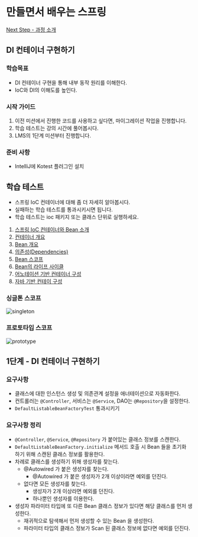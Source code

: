 # 만들면서 배우는 스프링

[Next Step - 과정 소개](https://edu.nextstep.camp/c/4YUvqn9V)

## DI 컨테이너 구현하기

### 학습목표

- DI 컨테이너 구현을 통해 내부 동작 원리를 이해한다.
- IoC와 DI의 이해도를 높인다.

### 시작 가이드

1. 이전 미션에서 진행한 코드를 사용하고 싶다면, 마이그레이션 작업을 진행합니다.
2. 학습 테스트는 강의 시간에 풀어봅시다.
3. LMS의 1단계 미션부터 진행합니다.

### 준비 사항

- IntelliJ에 Kotest 플러그인 설치

## 학습 테스트

- 스프링 IoC 컨테이너에 대해 좀 더 자세히 알아봅시다.
- 실패하는 학습 테스트를 통과시키시면 됩니다.
- 학습 테스트는 ioc 패키지 또는 클래스 단위로 실행하세요.

1. [스프링 IoC 컨테이너와 Bean 소개](study/src/test/kotlin/ioc/Introduction.kt)
2. [컨테이너 개요](study/src/test/kotlin/ioc/Container.kt)
3. [Bean 개요](study/src/test/kotlin/ioc/Bean.kt)
4. [의존성(Dependencies)](study/src/test/kotlin/ioc/Dependencies.kt)
5. [Bean 스코프](study/src/test/kotlin/ioc/BeanScopes.kt)
6. [Bean의 라이프 사이클](study/src/test/kotlin/ioc/Lifecycle.kt)
7. [어노테이션 기반 컨테이너 구성](study/src/test/kotlin/ioc/AnnotationBasedConfiguration.kt)
8. [자바 기반 컨테이 구성](study/src/test/kotlin/ioc/JavaBasedConfiguration.kt)

### 싱글톤 스코프

<img src="docs/images/singleton.png" alt="singleton">

### 프로토타입 스코프

<img src="docs/images/prototype.png" alt="prototype">

## 1단계 - DI 컨테이너 구현하기

### 요구사항

- 클래스에 대한 인스턴스 생성 및 의존관계 설정을 애너테이션으로 자동화한다.
- 컨트롤러는 `@Controller`, 서비스는 `@Service`, DAO는 `@Repository`을 설정한다.
- `DefaultListableBeanFactoryTest` 통과시키기

### 요구사항 정리

- `@Controller`, `@Service`, `@Repository` 가 붙어있는 클래스 정보를 스캔한다.
- `DefaultListableBeanFactory.initialize` 메서드 호출 시 Bean 들을 초기화 하기 위해 스캔된 클래스 정보를 활용한다.
- 차례로 클래스를 생성하기 위해 생성자를 찾는다.
    - @Autowired 가 붙은 생성자를 찾는다.
        - @Autowired 가 붙은 생성자가 2개 이상이라면 예외를 던진다.
    - 없다면 모든 생성자를 찾는다.
      - 생성자가 2개 이상라면 예외를 던진다.
      - 하나뿐인 생성자를 이용한다.
- 생성자 파라미터 타입에 또 다른 Bean 클래스 정보가 있다면 해당 클래스를 먼저 생성한다.
    - 재귀적으로 탐색해서 먼저 생성할 수 있는 Bean 을 생성한다.
    - 파라미터 타입의 클래스 정보가 Scan 된 클래스 정보에 없다면 예외를 던진다.
